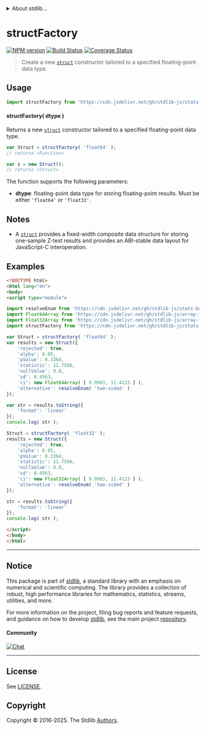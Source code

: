 <!--

@license Apache-2.0

Copyright (c) 2025 The Stdlib Authors.

Licensed under the Apache License, Version 2.0 (the "License");
you may not use this file except in compliance with the License.
You may obtain a copy of the License at

   http://www.apache.org/licenses/LICENSE-2.0

Unless required by applicable law or agreed to in writing, software
distributed under the License is distributed on an "AS IS" BASIS,
WITHOUT WARRANTIES OR CONDITIONS OF ANY KIND, either express or implied.
See the License for the specific language governing permissions and
limitations under the License.

-->


<details>
  <summary>
    About stdlib...
  </summary>
  <p>We believe in a future in which the web is a preferred environment for numerical computation. To help realize this future, we've built stdlib. stdlib is a standard library, with an emphasis on numerical and scientific computation, written in JavaScript (and C) for execution in browsers and in Node.js.</p>
  <p>The library is fully decomposable, being architected in such a way that you can swap out and mix and match APIs and functionality to cater to your exact preferences and use cases.</p>
  <p>When you use stdlib, you can be absolutely certain that you are using the most thorough, rigorous, well-written, studied, documented, tested, measured, and high-quality code out there.</p>
  <p>To join us in bringing numerical computing to the web, get started by checking us out on <a href="https://github.com/stdlib-js/stdlib">GitHub</a>, and please consider <a href="https://opencollective.com/stdlib">financially supporting stdlib</a>. We greatly appreciate your continued support!</p>
</details>

# structFactory

[![NPM version][npm-image]][npm-url] [![Build Status][test-image]][test-url] [![Coverage Status][coverage-image]][coverage-url] <!-- [![dependencies][dependencies-image]][dependencies-url] -->

> Create a new [`struct`][@stdlib/dstructs/struct] constructor tailored to a specified floating-point data type.

<!-- Section to include introductory text. Make sure to keep an empty line after the intro `section` element and another before the `/section` close. -->

<section class="intro">

</section>

<!-- /.intro -->

<!-- Package usage documentation. -->



<section class="usage">

## Usage

```javascript
import structFactory from 'https://cdn.jsdelivr.net/gh/stdlib-js/stats-base-ztest-one-sample-results-struct-factory@esm/index.mjs';
```

#### structFactory( dtype )

Returns a new [`struct`][@stdlib/dstructs/struct] constructor tailored to a specified floating-point data type.

```javascript
var Struct = structFactory( 'float64' );
// returns <Function>

var s = new Struct();
// returns <Struct>
```

The function supports the following parameters:

-   **dtype**: floating-point data type for storing floating-point results. Must be either `'float64'` or `'float32'`.

</section>

<!-- /.usage -->

<!-- Package usage notes. Make sure to keep an empty line after the `section` element and another before the `/section` close. -->

<section class="notes">

## Notes

-   A [`struct`][@stdlib/dstructs/struct] provides a fixed-width composite data structure for storing one-sample Z-test results and provides an ABI-stable data layout for JavaScript-C interoperation.

</section>

<!-- /.notes -->

<!-- Package usage examples. -->

<section class="examples">

## Examples

<!-- eslint no-undef: "error" -->

```html
<!DOCTYPE html>
<html lang="en">
<body>
<script type="module">

import resolveEnum from 'https://cdn.jsdelivr.net/gh/stdlib-js/stats-base-ztest-alternative-resolve-enum@esm/index.mjs';
import Float64Array from 'https://cdn.jsdelivr.net/gh/stdlib-js/array-float64@esm/index.mjs';
import Float32Array from 'https://cdn.jsdelivr.net/gh/stdlib-js/array-float32@esm/index.mjs';
import structFactory from 'https://cdn.jsdelivr.net/gh/stdlib-js/stats-base-ztest-one-sample-results-struct-factory@esm/index.mjs';

var Struct = structFactory( 'float64' );
var results = new Struct({
    'rejected': true,
    'alpha': 0.05,
    'pValue': 0.3364,
    'statistic': 11.7586,
    'nullValue': 0.0,
    'sd': 0.4563,
    'ci': new Float64Array( [ 9.9983, 11.4123 ] ),
    'alternative': resolveEnum( 'two-sided' )
});

var str = results.toString({
    'format': 'linear'
});
console.log( str );

Struct = structFactory( 'float32' );
results = new Struct({
    'rejected': true,
    'alpha': 0.05,
    'pValue': 0.3364,
    'statistic': 11.7586,
    'nullValue': 0.0,
    'sd': 0.4563,
    'ci': new Float32Array( [ 9.9983, 11.4123 ] ),
    'alternative': resolveEnum( 'two-sided' )
});

str = results.toString({
    'format': 'linear'
});
console.log( str );

</script>
</body>
</html>
```

</section>

<!-- /.examples -->

<!-- Section to include cited references. If references are included, add a horizontal rule *before* the section. Make sure to keep an empty line after the `section` element and another before the `/section` close. -->

<section class="references">

</section>

<!-- /.references -->

<!-- Section for related `stdlib` packages. Do not manually edit this section, as it is automatically populated. -->

<section class="related">

</section>

<!-- /.related -->

<!-- Section for all links. Make sure to keep an empty line after the `section` element and another before the `/section` close. -->


<section class="main-repo" >

* * *

## Notice

This package is part of [stdlib][stdlib], a standard library with an emphasis on numerical and scientific computing. The library provides a collection of robust, high performance libraries for mathematics, statistics, streams, utilities, and more.

For more information on the project, filing bug reports and feature requests, and guidance on how to develop [stdlib][stdlib], see the main project [repository][stdlib].

#### Community

[![Chat][chat-image]][chat-url]

---

## License

See [LICENSE][stdlib-license].


## Copyright

Copyright &copy; 2016-2025. The Stdlib [Authors][stdlib-authors].

</section>

<!-- /.stdlib -->

<!-- Section for all links. Make sure to keep an empty line after the `section` element and another before the `/section` close. -->

<section class="links">

[npm-image]: http://img.shields.io/npm/v/@stdlib/stats-base-ztest-one-sample-results-struct-factory.svg
[npm-url]: https://npmjs.org/package/@stdlib/stats-base-ztest-one-sample-results-struct-factory

[test-image]: https://github.com/stdlib-js/stats-base-ztest-one-sample-results-struct-factory/actions/workflows/test.yml/badge.svg?branch=main
[test-url]: https://github.com/stdlib-js/stats-base-ztest-one-sample-results-struct-factory/actions/workflows/test.yml?query=branch:main

[coverage-image]: https://img.shields.io/codecov/c/github/stdlib-js/stats-base-ztest-one-sample-results-struct-factory/main.svg
[coverage-url]: https://codecov.io/github/stdlib-js/stats-base-ztest-one-sample-results-struct-factory?branch=main

<!--

[dependencies-image]: https://img.shields.io/david/stdlib-js/stats-base-ztest-one-sample-results-struct-factory.svg
[dependencies-url]: https://david-dm.org/stdlib-js/stats-base-ztest-one-sample-results-struct-factory/main

-->

[chat-image]: https://img.shields.io/gitter/room/stdlib-js/stdlib.svg
[chat-url]: https://app.gitter.im/#/room/#stdlib-js_stdlib:gitter.im

[stdlib]: https://github.com/stdlib-js/stdlib

[stdlib-authors]: https://github.com/stdlib-js/stdlib/graphs/contributors

[umd]: https://github.com/umdjs/umd
[es-module]: https://developer.mozilla.org/en-US/docs/Web/JavaScript/Guide/Modules

[deno-url]: https://github.com/stdlib-js/stats-base-ztest-one-sample-results-struct-factory/tree/deno
[deno-readme]: https://github.com/stdlib-js/stats-base-ztest-one-sample-results-struct-factory/blob/deno/README.md
[umd-url]: https://github.com/stdlib-js/stats-base-ztest-one-sample-results-struct-factory/tree/umd
[umd-readme]: https://github.com/stdlib-js/stats-base-ztest-one-sample-results-struct-factory/blob/umd/README.md
[esm-url]: https://github.com/stdlib-js/stats-base-ztest-one-sample-results-struct-factory/tree/esm
[esm-readme]: https://github.com/stdlib-js/stats-base-ztest-one-sample-results-struct-factory/blob/esm/README.md
[branches-url]: https://github.com/stdlib-js/stats-base-ztest-one-sample-results-struct-factory/blob/main/branches.md

[stdlib-license]: https://raw.githubusercontent.com/stdlib-js/stats-base-ztest-one-sample-results-struct-factory/main/LICENSE

[@stdlib/dstructs/struct]: https://github.com/stdlib-js/dstructs-struct/tree/esm

</section>

<!-- /.links -->
